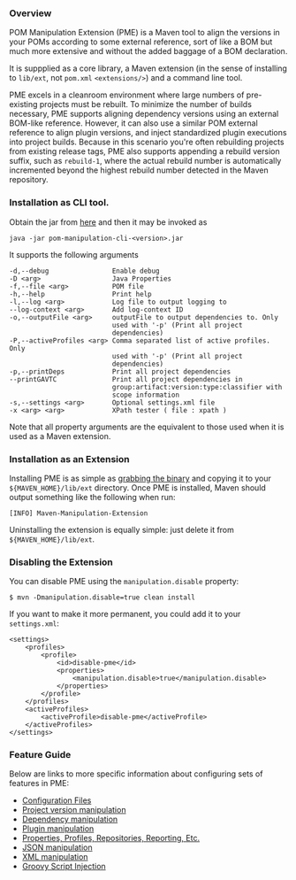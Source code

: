 ---
---

### Overview

POM Manipulation Extension (PME) is a Maven tool to align the versions in your POMs according to some external reference, sort of like a BOM but much more extensive and without the added baggage of a BOM declaration.

It is suppplied as a core library, a Maven extension (in the sense of installing to `lib/ext`, not `pom.xml` `<extensions/>`) and a command line tool.

PME excels in a cleanroom environment where large numbers of pre-existing projects must be rebuilt. To minimize the number of builds necessary, PME supports aligning dependency versions using an external BOM-like reference. However, it can also use a similar POM external reference to align plugin versions, and inject standardized plugin executions into project builds. Because in this scenario you're often rebuilding projects from existing release tags, PME also supports appending a rebuild version suffix, such as `rebuild-1`, where the actual rebuild number is automatically incremented beyond the highest rebuild number detected in the Maven repository.

### Installation as CLI tool.

Obtain the jar from [here](http://central.maven.org/maven2/org/commonjava/maven/ext/pom-manipulation-cli) and then it may be invoked as

    java -jar pom-manipulation-cli-<version>.jar

It supports the following arguments

    -d,--debug                Enable debug
    -D <arg>                  Java Properties
    -f,--file <arg>           POM file
    -h,--help                 Print help
    -l,--log <arg>            Log file to output logging to
    --log-context <arg>       Add log-context ID
    -o,--outputFile <arg>     outputFile to output dependencies to. Only
                              used with '-p' (Print all project
                              dependencies)
    -P,--activeProfiles <arg> Comma separated list of active profiles. Only
                              used with '-p' (Print all project
                              dependencies)
    -p,--printDeps            Print all project dependencies
    --printGAVTC              Print all project dependencies in
                              group:artifact:version:type:classifier with
                              scope information
    -s,--settings <arg>       Optional settings.xml file
    -x <arg> <arg>            XPath tester ( file : xpath )

Note that all property arguments are the equivalent to those used when it is used as a Maven extension.

### Installation as an Extension

Installing PME is as simple as [grabbing the binary](http://central.maven.org/maven2/org/commonjava/maven/ext/pom-manipulation-ext) and copying it to your `${MAVEN_HOME}/lib/ext` directory. Once PME is installed, Maven should output something like the following when run:

	[INFO] Maven-Manipulation-Extension

Uninstalling the extension is equally simple: just delete it from `${MAVEN_HOME}/lib/ext`.

### Disabling the Extension

You can disable PME using the `manipulation.disable` property:

	$ mvn -Dmanipulation.disable=true clean install

If you want to make it more permanent, you could add it to your `settings.xml`:

	<settings>
		<profiles>
			<profile>
				<id>disable-pme</id>
				<properties>
					<manipulation.disable>true</manipulation.disable>
				</properties>
			</profile>
		</profiles>
		<activeProfiles>
			<activeProfile>disable-pme</activeProfile>
		</activeProfiles>
	</settings>

### Feature Guide

Below are links to more specific information about configuring sets of features in PME:

* [Configuration Files](guide/configuration.html)
* [Project version manipulation](guide/project-version-manip.html)
* [Dependency manipulation](guide/dep-manip.html)
* [Plugin manipulation](guide/plugin-manip.html)
* [Properties, Profiles, Repositories, Reporting, Etc.](guide/misc.html)
* [JSON manipulation](guide/json.html)
* [XML manipulation](guide/xml.html)
* [Groovy Script Injection](guide/groovy.html)
